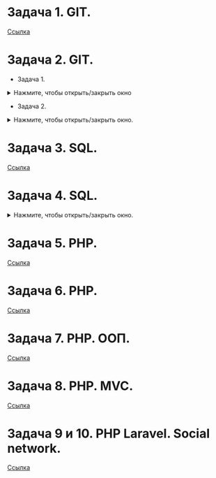 # Задача 1. GIT.
[Ссылка](https://github.com/GBardeec/assignment_on_githowto)

# Задача 2. GIT.
- Задача 1.
<details>
  <summary>Нажмите, чтобы открыть/закрыть окно</summary>

![Скриншот](https://github.com/GBardeec/Completed_tasks/blob/main/Screenshot/%D1%81%D0%BA%D1%80%D0%B8%D0%BD%D1%88%D0%BE%D1%821.JPG?raw=true)

</details>

- Задача 2.
<details>
  <summary>Нажмите, чтобы открыть/закрыть окно.</summary>

![Скриншот](https://github.com/GBardeec/Completed_tasks/blob/main/Screenshot/%D1%81%D0%BA%D1%80%D0%B8%D0%BD%D1%88%D0%BE%D1%821.JPG?raw=true)

</details>

# Задача 3. SQL. 
[Ссылка](https://www.sololearn.com/profile/8372948)

# Задача 4. SQL.
<details>
  <summary>Нажмите, чтобы открыть/закрыть окно.</summary>

![Скриншот](https://github.com/GBardeec/Completed_tasks/blob/main/Screenshot/%D1%81%D0%BA%D1%80%D0%B8%D0%BD%D1%88%D0%BE%D1%823(2).JPG?raw=true)

</details>

# Задача 5. PHP.
[Ссылка](https://www.sololearn.com/profile/8372948)

# Задача 6. PHP.
[Ссылка](https://github.com/GBardeec/ToDoList_php_optionThree)

# Задача 7. PHP. ООП.
[Ссылка](https://github.com/GBardeec/working_with_OOP/tree/main)

# Задача 8. PHP. MVC.
[Ссылка](https://github.com/GBardeec/ToDoList_php_MVC)

# Задача 9 и 10. PHP Laravel. Social network.
[Ссылка](https://github.com/GBardeec/socialNetwork_laravel)

